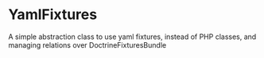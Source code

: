 YamlFixtures
============

A simple abstraction class to use yaml fixtures, instead of PHP classes, and managing relations over DoctrineFixturesBundle
